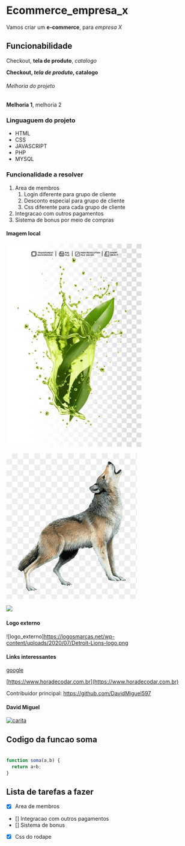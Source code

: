 # Ecommerce_empresa_x

Vamos criar um **e-commerce**, para *empresa X*


## Funcionabilidade

Checkout, **tela de produto**, _catalogo_


**Checkout, _tela de produto_, catalogo**


###### Melhoria do projeto

__Melhoria 1__, melhoria 2



### Linguaguem do projeto

* HTML
* CSS
* JAVASCRIPT
* PHP
* MYSQL


### Funcionalidade a resolver

1. Area de membros
   1. Login diferente para grupo de cliente
   2. Desconto especial para grupo de cliente
   3. Css diferente para cada grupo de cliente
2. Integracao com outros pagamentos
3. Sistema de bonus por meio de compras
   
  
  #### Imagem local

  ![planta](img/splash-green-liquid-with-leaf-air_690834-605%20(1).jpg)

  
  ![](img/png-clipart-wolf-resources-grey-wolf-thumbnail.png)

 ![](https://thumbs.dreamstime.com/b/lioness-portrait-3975946.jpg)

  



  #### Logo externo

  ![logo_externo]https://logosmarcas.net/wp-content/uploads/2020/07/Detroit-Lions-logo.png

  
  #### Links interessantes


  [google](https://www.google.com.br/)

  [https://www.horadecodar.com.br](https://www.horadecodar.com.br)

  Contribuidor principal: https://github.com/DavidMiguel597


 #### David Miguel


 [![carita](img/portrait-lion-ai-generated_268835-4278.avif)](https://github.com/DavidMiguel597)


 ## Codigo da funcao soma

  ``` Javascript

  function soma(a,b) {
    return a+b;
  }

 ```
 ## Lista de tarefas a fazer

 - [x] Area de membros
 - []  Integracao com outros pagamentos
 - []  Sistema de bonus
 - [x] Css do rodape